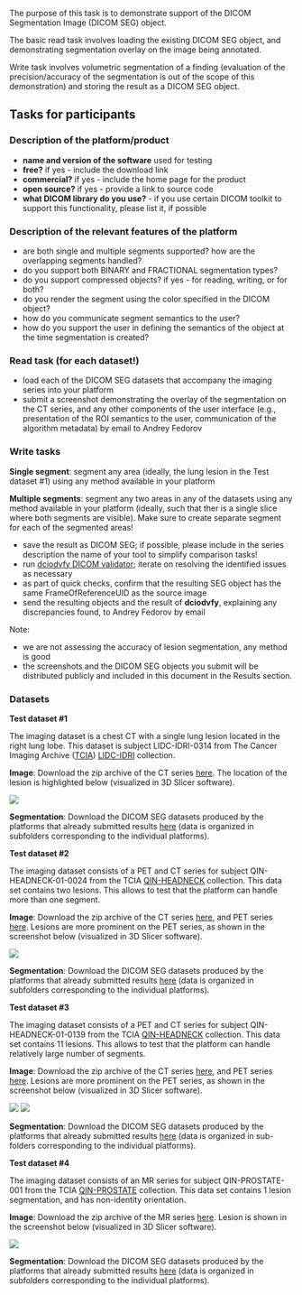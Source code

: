 The purpose of this task is to demonstrate support of the DICOM Segmentation Image (DICOM SEG) object.

The basic read task involves loading the existing DICOM SEG object, and demonstrating segmentation overlay on the image being annotated.

Write task involves volumetric segmentation of a finding (evaluation of the precision/accuracy of the segmentation is out of the scope of this demonstration) and storing the result as a DICOM SEG object.

## Tasks for participants

### Description of the platform/product

* **name and version of the software** used for testing
* **free?** if yes - include the download link
* **commercial?** if yes - include the home page for the product
* **open source?** if yes - provide a link to source code
* **what DICOM library do you use?** - if you use certain DICOM toolkit to support this functionality, please list it, if possible

### Description of the relevant features of the platform

 * are both single and multiple segments supported? how are the overlapping segments handled?
 * do you support both BINARY and FRACTIONAL segmentation types?
 * do you support compressed objects? if yes - for reading, writing, or for both?
 * do you render the segment using the color specified in the DICOM object?
 * how do you communicate segment semantics to the user?
 * how do you support the user in defining the semantics of the object at the time segmentation is created?

### Read task \(for each dataset!\)

* load each of the DICOM SEG datasets that accompany the imaging series into your platform
* submit a screenshot demonstrating the overlay of the segmentation on the CT series, and any other components of the user interface \(e.g., presentation of the ROI semantics to the user, communication of the algorithm metadata\) by email to Andrey Fedorov

### Write tasks

**Single segment**: segment any area \(ideally, the lung lesion in the Test dataset \#1\) using any method available in your platform

**Multiple segments**: segment any two areas in any of the datasets using any method available in your platform \(ideally, such that ther is a single slice where both segments are visible\). Make sure to create separate segment for each of the segmented areas!

* save the result as DICOM SEG; if possible, please include in the series description the name of your tool to simplify comparison tasks!
* run [dciodvfy DICOM validator](http://www.dclunie.com/dicom3tools/dciodvfy.html); iterate on resolving the identified issues as necessary
* as part of quick checks, confirm that the resulting SEG object has the same FrameOfReferenceUID as the source image
* send the resulting objects and the result of **dciodvfy**, explaining any discrepancies found, to Andrey Fedorov by email

Note:

* we are not assessing the accuracy of lesion segmentation, any method is  good
* the screenshots and the DICOM SEG objects you submit will be distributed publicly and included in this document in the Results section.

### Datasets

**Test dataset #1**

The imaging dataset is a chest CT with a single lung lesion located in the right lung lobe. This dataset is subject LIDC-IDRI-0314 from The Cancer Imaging Archive \([TCIA](http://www.cancerimagingarchive.net/)\) [LIDC-IDRI](https://wiki.cancerimagingarchive.net/display/Public/LIDC-IDRI) collection.

**Image**: Download the zip archive of the CT series [here](http://slicer.kitware.com/midas3/download/item/245513/LIDC-IDRI-0314-CT.zip). The location of the lesion is highlighted below \(visualized in 3D Slicer software\).

<img src="../../images/LIDC-IDRI-0314_screenshot.png">

**Segmentation**: Download the DICOM SEG datasets produced by the platforms that already submitted results [here](http://slicer.kitware.com/midas3/folder/3774) \(data is organized in subfolders corresponding to the individual platforms\).

**Test dataset #2**

The imaging dataset consists of a PET and CT series for subject QIN-HEADNECK-01-0024 from the TCIA [QIN-HEADNECK](https://wiki.cancerimagingarchive.net/display/Public/QIN-HEADNECK) collection. This data set contains two lesions. This allows to test that the platform can handle more than one segment.

**Image**: Download the zip archive of the CT series [here](http://slicer.kitware.com/midas3/download/item/245508/QIN-HEADNECK-01-0024-CT.zip), and PET series [here](http://slicer.kitware.com/midas3/download/item/245509/QIN-HEADNECK-01-0024-PET.zip). Lesions are more prominent on the PET series, as shown in the screenshot below \(visualized in 3D Slicer software\).

<img src="../../images/QIN-HEADNECK-01-0024_screenshot.png">

**Segmentation**: Download the DICOM SEG datasets produced by the platforms that already submitted results [here](http://slicer.kitware.com/midas3/folder/3786) \(data is organized in subfolders corresponding to the individual platforms\).

**Test dataset #3**

The imaging dataset consists of a PET and CT series for subject QIN-HEADNECK-01-0139 from the TCIA [QIN-HEADNECK](https://wiki.cancerimagingarchive.net/display/Public/QIN-HEADNECK) collection. This data set contains 11 lesions. This allows to test that the platform can handle relatively large number of segments.

**Image**: Download the zip archive of the CT series [here](http://slicer.kitware.com/midas3/download/item/257233/QIN-HEADNECK-01-0139-CT.zip), and PET series [here](http://slicer.kitware.com/midas3/download/item/257234/QIN-HEADNECK-01-0139-PET.zip). Lesions are more prominent on the PET series, as shown in the screenshot below \(visualized in 3D Slicer software\).

<img src="../../images/QIN-HEADNECK-01-0139_screenshot1.png">
<img src="../../images/QIN-HEADNECK-01-0139_screenshot2.png">

**Segmentation**: Download the DICOM SEG datasets produced by the platforms that already submitted results [here](http://slicer.kitware.com/midas3/folder/3858) (data is organized in sub-folders corresponding to the individual platforms).

**Test dataset #4**

The imaging dataset consists of an MR series for subject QIN-PROSTATE-001 from the TCIA [QIN-PROSTATE](https://wiki.cancerimagingarchive.net/display/Public/QIN+PROSTATE) collection. This data set contains 1 lesion segmentation, and has non-identity orientation.

**Image**: Download the zip archive of the MR series [here](http://slicer.kitware.com/midas3/download/item/257242/701-ADCb500.zip). Lesion is shown in the screenshot below \(visualized in 3D Slicer software\).

<img src="../../images/QIN-PROSTATE-001_SEG_screenshot.png">

**Segmentation**: Download the DICOM SEG datasets produced by the platforms that already submitted results [here](http://slicer.kitware.com/midas3/folder/3888) (data is organized in subfolders corresponding to the individual platforms).
